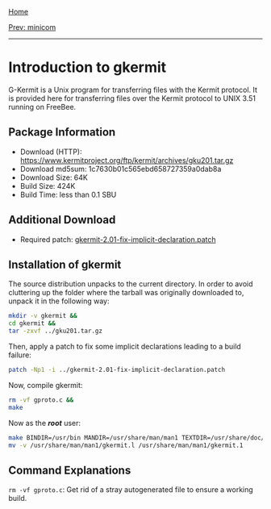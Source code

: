 [Home](../)

[Prev: minicom](./6-minicom.md) 

***

# Introduction to gkermit
G-Kermit is a Unix program for transferring files with the Kermit protocol. It is provided here for
transferring files over the Kermit protocol to UNIX 3.51 running on FreeBee.

## Package Information
- Download (HTTP): https://www.kermitproject.org/ftp/kermit/archives/gku201.tar.gz
- Download md5sum: 1c7630b01c565ebd658727359a0dab8a
- Download Size: 64K
- Build Size: 424K
- Build Time: less than 0.1 SBU

## Additional Download
- Required patch: [gkermit-2.01-fix-implicit-declaration.patch](./patches/gkermit/gkermit-2.01-fix-implicit-declaration.patch)

## Installation of gkermit
The source distribution unpacks to the current directory. In order to avoid cluttering up the folder
where the tarball was originally downloaded to, unpack it in the following way:
```Bash
mkdir -v gkermit &&
cd gkermit &&
tar -zxvf ../gku201.tar.gz
```

Then, apply a patch to fix some implicit declarations leading to a build failure:
```Bash
patch -Np1 -i ../gkermit-2.01-fix-implicit-declaration.patch
```

Now, compile gkermit:
```Bash
rm -vf gproto.c &&
make
```

Now as the ***root*** user:
```Bash
make BINDIR=/usr/bin MANDIR=/usr/share/man/man1 TEXTDIR=/usr/share/doc/gkermit-2.01 install &&
mv -v /usr/share/man/man1/gkermit.l /usr/share/man/man1/gkermit.1
```

## Command Explanations
  `rm -vf gproto.c`: Get rid of a stray autogenerated file to ensure a working build.
